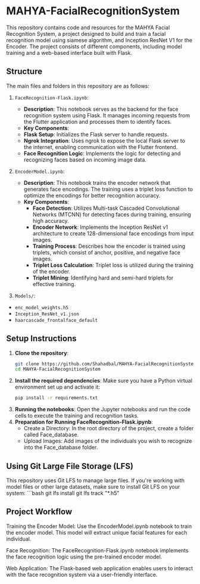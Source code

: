 # MAHYA-FacialRecognitionSystem

This repository contains code and resources for the MAHYA Facial Recognition System, a project designed to build and train a facial recognition model using siamese algorithm, and Inception ResNet V1 for the Encoder. The project consists of different components, including model training and a web-based interface built with Flask.

## Structure

The main files and folders in this repository are as follows:

1. `FaceRecognition-Flask.ipynb`:
   - **Description**: This notebook serves as the backend for the face recognition system using Flask. It manages incoming requests from the Flutter application and processes them to identify faces.
   - **Key Components**:
   - **Flask Setup**: Initializes the Flask server to handle requests.
   - **Ngrok Integration**: Uses ngrok to expose the local Flask server to the internet, enabling communication with the Flutter frontend.
   - **Face Recognition Logic**: Implements the logic for detecting and recognizing faces based on incoming image data.

2. `EncoderModel.ipynb`:
    - **Description**: This notebook trains the encoder network that generates face encodings. The training uses a triplet loss function to optimize the encodings for better recognition accuracy.
   - **Key Components**:
     - **Face Detection**: Utilizes Multi-task Cascaded Convolutional Networks (MTCNN) for detecting faces during training, ensuring high accuracy.
     - **Encoder Network**: Implements the Inception ResNet v1 architecture to create 128-dimensional face encodings from input images.
     - **Training Process**: Describes how the encoder is trained using triplets, which consist of anchor, positive, and negative face images.
     - **Triplet Loss Calculation**: Triplet loss is utilized during the training of the encoder.
     - **Triplet Mining**: Identifying hard and semi-hard triplets for effective training.

3. `Models/`: 
  - `enc_model_weights.h5`
  - `Inception_ResNet_v1.json`
  - `haarcascade_frontalface_default`


## Setup Instructions

1. **Clone the repository**:
   ```bash
   git clone https://github.com/Shahadbal/MAHYA-FacialRecognitionSystem.git
   cd MAHYA-FacialRecognitionSystem
   
2. **Install the required dependencies**: Make sure you have a Python virtual environment set up and activate it:
   ```bash
   pip install -r requirements.txt
4. **Running the notebooks**: Open the Jupyter notebooks and run the code cells to execute the training and recognition tasks.
5. **Preparation for Running FaceRecognition-Flask.ipynb**:
   - Create a Directory: In the root directory of the project, create a folder called Face_database.
   - Upload Images: Add images of the individuals you wish to recognize into the Face_database folder.


## Using Git Large File Storage (LFS)

This repository uses Git LFS to manage large files. If you're working with model files or other large datasets, make sure to install Git LFS on your system:
    ```bash
    git lfs install
    git lfs track "*.h5"
    

## Project Workflow
Training the Encoder Model: Use the EncoderModel.ipynb notebook to train the encoder model. This model will extract unique facial features for each individual.

Face Recognition: The FaceRecognition-Flask.ipynb notebook implements the face recognition logic using the pre-trained encoder model.

Web Application: The Flask-based web application enables users to interact with the face recognition system via a user-friendly interface.
